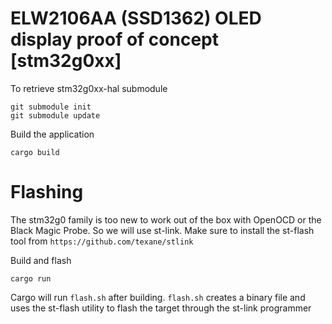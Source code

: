 # ELW2106AA (SSD1362) OLED display proof of concept [stm32g0xx]

To retrieve stm32g0xx-hal submodule

```
git submodule init
git submodule update
```

Build the application

```
cargo build
```

# Flashing

The stm32g0 family is too new to work out of the box with OpenOCD or the Black Magic Probe. So we will use st-link.
Make sure to install the st-flash tool from `https://github.com/texane/stlink`

Build and flash

```
cargo run
```

Cargo will run `flash.sh` after building. `flash.sh` creates a binary file and uses the st-flash utility to flash the target through the st-link programmer